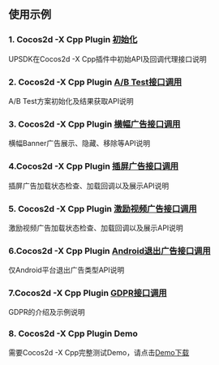 ## 使用示例

### 1. Cocos2d -X Cpp Plugin [初始化](http://docs.upltv.com/docs/show/136 " [初始化]")
UPSDK在Cocos2d -X Cpp插件中初始API及回调代理接口说明

### 2. Cocos2d -X Cpp Plugin [A/B Test接口调用](http://docs.upltv.com/docs/show/147 "[A/B Test接口调用]")
A/B Test方案初始化及结果获取API说明

### 3. Cocos2d -X Cpp Plugin [横幅广告接口调用](http://docs.upltv.com/docs/show/135 "[广告加载回调设置]")
横幅Banner广告展示、隐藏、移除等API说明

 ### 4.Cocos2d -X Cpp Plugin [插屏广告接口调用](http://docs.upltv.com/docs/show/137 "[广告展示接口调用]")
插屏广告加载状态检查、加载回调以及展示API说明

### 5. Cocos2d -X Cpp Plugin [激励视频广告接口调用](http://docs.upltv.com/docs/show/138 "激励视频广告接口调用")
激励视频广告加载状态检查、加载回调以及展示API说明

### 6.Cocos2d -X Cpp Plugin [Android退出广告接口调用](http://docs.upltv.com/docs/show/146 "Android退出广告接口调用")
仅Android平台退出广告类型API说明

### 7.Cocos2d -X Cpp Plugin [GDPR接口调用](http://docs.upltv.com/docs/show/199 "dgpr")
GDPR的介绍及示例说明

### 8. Cocos2d -X Cpp Plugin Demo
需要Cocos2d -X Cpp完整测试Demo，请点击[Demo下载](http://docs.upltv.com/docs/show/151 "Demo下载")

